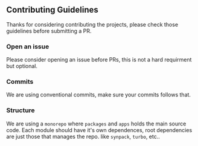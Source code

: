 ## Contributing Guidelines

Thanks for considering contributing the projects, please check those guidelines before submitting a PR.

### Open an issue

Please consider opening an issue before PRs, this is not a hard requirment but optional.

### Commits

We are using conventional commits, make sure your commits follows that.

### Structure 

We are using a `monorepo` where `packages` and `apps` holds the main source code.
Each module should have it's own dependences, root dependencies are just those that manages the repo. like `synpack`, `turbo`, etc..






